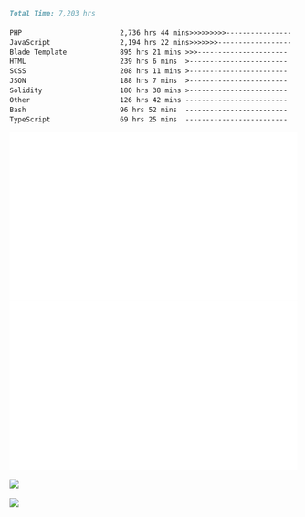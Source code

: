 <!--START_SECTION:waka-->

```markdown
Total Time: 7,203 hrs

PHP                        2,736 hrs 44 mins>>>>>>>>>----------------   37.34 %
JavaScript                 2,194 hrs 22 mins>>>>>>>------------------   29.94 %
Blade Template             895 hrs 21 mins >>>----------------------   12.22 %
HTML                       239 hrs 6 mins  >------------------------   03.26 %
SCSS                       208 hrs 11 mins >------------------------   02.84 %
JSON                       188 hrs 7 mins  >------------------------   02.57 %
Solidity                   180 hrs 38 mins >------------------------   02.46 %
Other                      126 hrs 42 mins -------------------------   01.73 %
Bash                       96 hrs 52 mins  -------------------------   01.32 %
TypeScript                 69 hrs 25 mins  -------------------------   00.95 %
```

<!--END_SECTION:waka-->

![](https://raw.githubusercontent.com/DrMaxis/github-stats-transparent/output/generated/overview.svg)
![](https://raw.githubusercontent.com/DrMaxis/github-stats-transparent/output/generated/languages.svg)

![](https://git-readme-stats-drmaxis-projects.vercel.app/api?username=drmaxis&show_icons=true&theme=outrun&count_private=true&show=reviews,discussions_started,discussions_answered,prs_merged,prs_merged_percentage&custom_title=2024%20Github%20Rank)
 
<a href="https://count.getloli.com/"><img src="https://count.getloli.com/get/@:maxis-the-alchemist?theme=rule34"></a>
<!-- https://count.getloli.com/get/@alchemist?theme=rule34 -->
<br>
